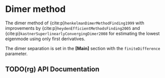 # Dimer method

The dimer method of {cite:p}`henkelmanDimerMethodFinding1999` with improvements
by {cite:p}`heydenEfficientMethodsFinding2005` and
{cite:p}`kastnerSuperlinearlyConvergingDimer2008` for estimating the lowest
eigenmode using only first derivatives.

The dimer separation is set in the **[Main]** section with the
`finiteDifference` parameter.

## TODO(rg) API Documentation
